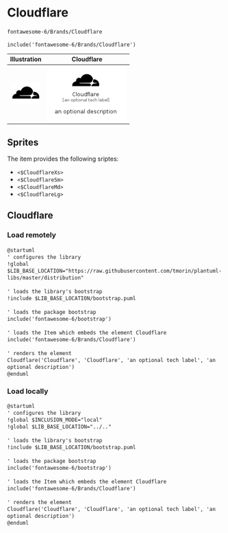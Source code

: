 # Cloudflare


```text
fontawesome-6/Brands/Cloudflare
```

```text
include('fontawesome-6/Brands/Cloudflare')
```



| Illustration | Cloudflare |
| :---: | :---: |
| ![illustration for Illustration](../../fontawesome-6/Brands/Cloudflare.png) | ![illustration for Cloudflare](../../fontawesome-6/Brands/Cloudflare.Local.png) |



## Sprites
The item provides the following sriptes:

- `<$CloudflareXs>`
- `<$CloudflareSm>`
- `<$CloudflareMd>`
- `<$CloudflareLg>`





## Cloudflare

### Load remotely
```plantuml
@startuml
' configures the library
!global $LIB_BASE_LOCATION="https://raw.githubusercontent.com/tmorin/plantuml-libs/master/distribution"

' loads the library's bootstrap
!include $LIB_BASE_LOCATION/bootstrap.puml

' loads the package bootstrap
include('fontawesome-6/bootstrap')

' loads the Item which embeds the element Cloudflare
include('fontawesome-6/Brands/Cloudflare')

' renders the element
Cloudflare('Cloudflare', 'Cloudflare', 'an optional tech label', 'an optional description')
@enduml
```

### Load locally
```plantuml
@startuml
' configures the library
!global $INCLUSION_MODE="local"
!global $LIB_BASE_LOCATION="../.."

' loads the library's bootstrap
!include $LIB_BASE_LOCATION/bootstrap.puml

' loads the package bootstrap
include('fontawesome-6/bootstrap')

' loads the Item which embeds the element Cloudflare
include('fontawesome-6/Brands/Cloudflare')

' renders the element
Cloudflare('Cloudflare', 'Cloudflare', 'an optional tech label', 'an optional description')
@enduml
```

